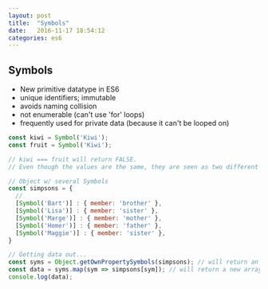 ```yaml
---
layout: post
title:  "Symbols"
date:   2016-11-17 18:54:12
categories: es6
---
```


## Symbols

- New primitive datatype in ES6
- unique identifiers; immutable
- avoids naming collision
- not enumerable (can't use 'for' loops)
- frequently used for private data (because it can't be looped on)

```javascript
const kiwi = Symbol('Kiwi');
const fruit = Symbol('Kiwi');

// kiwi === fruit will return FALSE.
// Even though the values are the same, they are seen as two different entities.

// Object w/ several Symbols
const simpsons = {
  //
  [Symbol('Bart')] : { member: 'brother' },
  [Symbol('Lisa')] : { member: 'sister' },
  [Symbol('Marge')] : { member: 'mother' },
  [Symbol('Homer')] : { member: 'father' },
  [Symbol('Maggie')] : { member: 'sister' },
}

// Getting data out...
const syms = Object.getOwnPropertySymbols(simpsons); // will return an array of each symbol
const data = syms.map(sym => simpsons[sym]); // will return a new array of objects w/ data
console.log(data);
```
